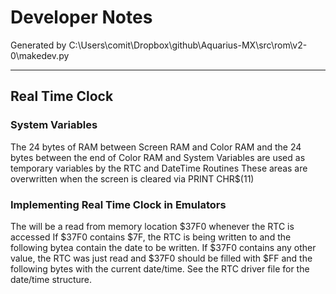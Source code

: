 # Developer Notes
Generated by C:\Users\comit\Dropbox\github\Aquarius-MX\src\rom\v2-0\makedev.py

---
## Real Time Clock
### System Variables
The 24 bytes of RAM between Screen RAM and Color RAM and the 24 bytes
between the end of Color RAM and System Variables are used as temporary
variables by the RTC and DateTime Routines
These areas are overwritten when the screen is cleared via PRINT CHR$(11)
### Implementing Real Time Clock in Emulators
The will be a read from memory location $37F0 whenever the RTC is accessed
If $37F0 contains $7F, the RTC is being written to and the following
bytea contain the date to be written.
If $37F0 contains any other value, the RTC was just read and $37F0 should
be filled with $FF and the following bytes with the current date/time.
See the RTC driver file for the date/time structure.

